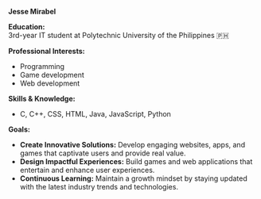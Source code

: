 **Jesse Mirabel**  

**Education:**  
3rd-year IT student at Polytechnic University of the Philippines 🇵🇭

**Professional Interests:**
- Programming
- Game development
- Web development

**Skills & Knowledge:**
- C, C++, CSS, HTML, Java, JavaScript, Python

**Goals:**
- **Create Innovative Solutions:** Develop engaging websites, apps, and games that captivate users and provide real value.
- **Design Impactful Experiences:** Build games and web applications that entertain and enhance user experiences.
- **Continuous Learning:** Maintain a growth mindset by staying updated with the latest industry trends and technologies.
